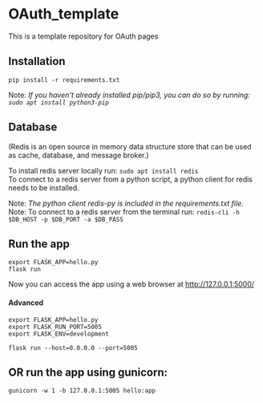 # OAuth_template  
This is a template repository for OAuth pages  

## Installation  
`pip install -r requirements.txt`  

Note: *If you haven't already installed pip/pip3, you can do so by running: `sudo apt install python3-pip`*  

## Database  
(Redis is an open source in memory data structure store that can be used as cache, database, and message broker.)  

To install redis server locally run: `sudo apt install redis`  
To connect to a redis server from a python script, a python client for redis needs to be installed.  

Note: *The python client redis-py is included in the requirements.txt file.*  
Note: To connect to a redis server from the terminal run: `redis-cli -h $DB_HOST -p $DB_PORT -a $DB_PASS`  

## Run the app  
`export FLASK_APP=hello.py`  
`flask run`  

Now you can access the app using a web browser at http://127.0.0.1:5000/

####  Advanced  
`export FLASK_APP=hello.py`  
`export FLASK_RUN_PORT=5005`  
`export FLASK_ENV=development`  

`flask run --host=0.0.0.0 --port=5005`  

## OR run the app using gunicorn:   
`gunicorn -w 1 -b 127.0.0.1:5005 hello:app`  
